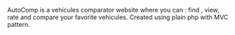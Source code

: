 AutoComp is a vehicules comparator website where you can : find , view, rate and compare your favorite vehicules.
Created using plain php with MVC pattern.

